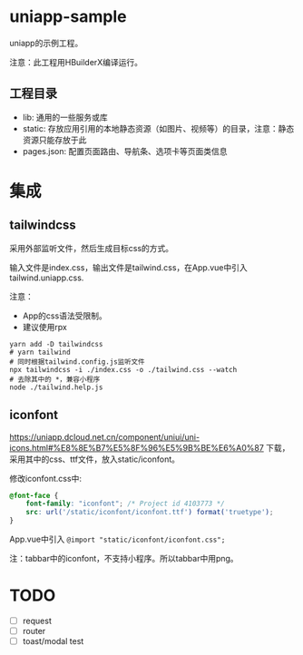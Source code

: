 # uniapp-sample

uniapp的示例工程。

注意：此工程用HBuilderX编译运行。

## 工程目录

- lib: 通用的一些服务或库
- static: 存放应用引用的本地静态资源（如图片、视频等）的目录，注意：静态资源只能存放于此
- pages.json: 配置页面路由、导航条、选项卡等页面类信息

# 集成

## tailwindcss

采用外部监听文件，然后生成目标css的方式。

输入文件是index.css，输出文件是tailwind.css，在App.vue中引入tailwind.uniapp.css.

注意：
- App的css语法受限制。
- 建议使用rpx

```shell
yarn add -D tailwindcss
# yarn tailwind
# 同时根据tailwind.config.js监听文件 
npx tailwindcss -i ./index.css -o ./tailwind.css --watch
# 去除其中的 *，兼容小程序
node ./tailwind.help.js
```

## iconfont

https://uniapp.dcloud.net.cn/component/uniui/uni-icons.html#%E8%8E%B7%E5%8F%96%E5%9B%BE%E6%A0%87
下载，采用其中的css、ttf文件，放入static/iconfont。

修改iconfont.css中:
```css
@font-face {
    font-family: "iconfont"; /* Project id 4103773 */
    src: url('/static/iconfont/iconfont.ttf') format('truetype');
}
```

App.vue中引入 `@import "static/iconfont/iconfont.css";`

注：tabbar中的iconfont，不支持小程序。所以tabbar中用png。

# TODO

- [ ] request
- [ ] router
- [ ] toast/modal test
